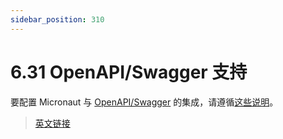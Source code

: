 ```yaml
---
sidebar_position: 310
---
```


# 6.31 OpenAPI/Swagger 支持

要配置 Micronaut 与 [OpenAPI/Swagger](https://swagger.io/docs/specification/about/) 的集成，请遵循[这些说明](/openapi/introduction.html)。

> [英文链接](https://docs.micronaut.io/3.9.4/guide/index.html#openapi)
